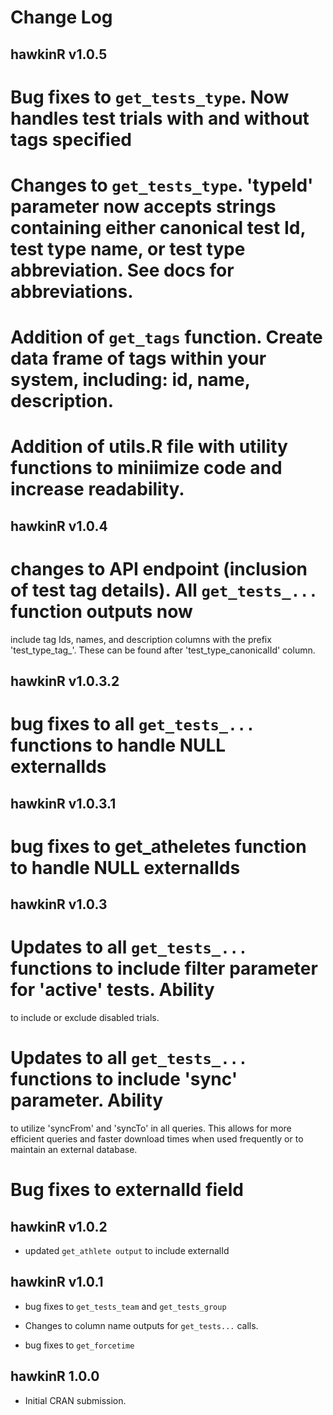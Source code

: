 # Change Log

## hawkinR v1.0.5

# Bug fixes to `get_tests_type`. Now handles test trials with and without tags specified

# Changes to `get_tests_type`. 'typeId' parameter now accepts strings containing either canonical test Id, test type name, or test type abbreviation.  See docs for abbreviations.

# Addition of `get_tags` function. Create data frame of tags within your system, including: id, name, description.

# Addition of utils.R file with utility functions to miniimize code and increase readability.

## hawkinR v1.0.4

# changes to API endpoint (inclusion of test tag details). All `get_tests_...` function outputs now
include tag Ids, names, and description columns with the prefix 'test_type_tag_'. These can be
found after 'test_type_canonicalId' column.

## hawkinR v1.0.3.2

# bug fixes to all `get_tests_...` functions to handle NULL externalIds

## hawkinR v1.0.3.1

# bug fixes to get_atheletes function to handle NULL externalIds

## hawkinR v1.0.3

# Updates to all `get_tests_...` functions to include filter parameter for 'active' tests. Ability 
to include or exclude disabled trials.

# Updates to all `get_tests_...` functions to include 'sync' parameter. Ability 
to utilize 'syncFrom' and 'syncTo' in all queries. This allows for more efficient queries and 
faster download times when used frequently or to maintain an external database.

# Bug fixes to externalId field

## hawkinR v1.0.2

* updated `get_athlete output` to include externalId

## hawkinR v1.0.1

* bug fixes to `get_tests_team` and `get_tests_group`

* Changes to column name outputs for `get_tests...` calls.

* bug fixes to `get_forcetime`

## hawkinR 1.0.0

* Initial CRAN submission.
